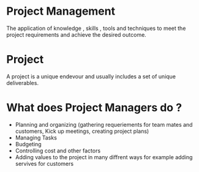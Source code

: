 # Project Management
The application of knowledge , skills , tools and techniques to meet the project requirements and achieve the desired outcome.

# Project 
A project is a unique endevour and usually includes a set of unique deliverables.

# What does Project Managers do ?
* Planning and organizing (gathering requeriements for team mates and customers, Kick up meetings, creating project plans) 
* Managing Tasks
* Budgeting
* Controlling cost and other factors
* Adding values to the project in many diffrent ways for example adding servives for customers 


